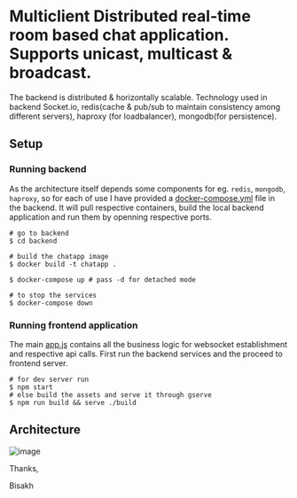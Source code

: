 # Multiclient Distributed real-time room based chat application. Supports unicast, multicast & broadcast.

The backend is distributed & horizontally scalable. Technology used in backend Socket.io, redis(cache & pub/sub to maintain consistency among different servers), haproxy (for loadbalancer), mongodb(for persistence).

## Setup


### Running backend
As the architecture itself depends some components for eg. `redis`, `mongodb`, `haproxy`, so for each of use I have provided a [docker-compose.yml](./backend/docker-compose.yml) file in the backend. It will pull respective containers, build the local backend application and run them by openning respective ports.
```shell
# go to backend 
$ cd backend

# build the chatapp image
$ docker build -t chatapp .

$ docker-compose up # pass -d for detached mode

# to stop the services
$ docker-compose down
```

### Running frontend application
The main [app.js](./frontend/src/App.js) contains all the business logic for websocket establishment and respective api calls.
First run the backend services and the proceed to frontend server.
```shell
# for dev server run
$ npm start
# else build the assets and serve it through gserve
$ npm run build && serve ./build
```

## Architecture

![image](https://user-images.githubusercontent.com/41498427/115279105-e6be5680-a163-11eb-9c29-cc7e4738eab0.png)


Thanks,

Bisakh
